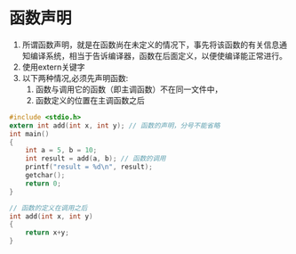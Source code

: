 # 函数声明


1. 所谓函数声明，就是在函数尚在未定义的情况下，事先将该函数的有关信息通知编译系统，相当于告诉编译器，函数在后面定义，以便使编译能正常进行。
2. 使用extern关键字
3. 以下两种情况,必须先声明函数:
	1. 函数与调用它的函数（即主调函数）不在同一文件中，
	2. 函数定义的位置在主调函数之后




```c
#include <stdio.h>
extern int add(int x, int y); // 函数的声明，分号不能省略
int main()
{
	int a = 5, b = 10;
	int result = add(a, b); // 函数的调用
	printf("result = %d\n", result);
	getchar();
	return 0;
}

// 函数的定义在调用之后
int add(int x, int y)
{
	return x+y;
}
```













